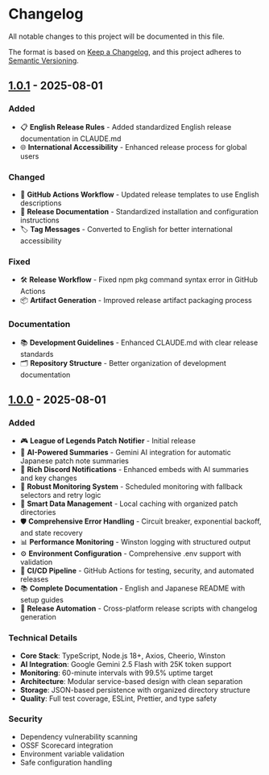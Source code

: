 # Changelog

All notable changes to this project will be documented in this file.

The format is based on [Keep a Changelog](https://keepachangelog.com/en/1.0.0/),
and this project adheres to [Semantic Versioning](https://semver.org/spec/v2.0.0.html).

## [1.0.1] - 2025-08-01

### Added
- 📋 **English Release Rules** - Added standardized English release documentation in CLAUDE.md
- 🌐 **International Accessibility** - Enhanced release process for global users

### Changed
- 🔄 **GitHub Actions Workflow** - Updated release templates to use English descriptions
- 📖 **Release Documentation** - Standardized installation and configuration instructions
- 🏷️ **Tag Messages** - Converted to English for better international accessibility

### Fixed
- 🛠️ **Release Workflow** - Fixed npm pkg command syntax error in GitHub Actions
- 📦 **Artifact Generation** - Improved release artifact packaging process

### Documentation
- 📚 **Development Guidelines** - Enhanced CLAUDE.md with clear release standards
- 🗂️ **Repository Structure** - Better organization of development documentation

## [1.0.0] - 2025-08-01

### Added
- 🎮 **League of Legends Patch Notifier** - Initial release
- 🤖 **AI-Powered Summaries** - Gemini AI integration for automatic Japanese patch note summaries
- 📱 **Rich Discord Notifications** - Enhanced embeds with AI summaries and key changes
- 🔄 **Robust Monitoring System** - Scheduled monitoring with fallback selectors and retry logic
- 💾 **Smart Data Management** - Local caching with organized patch directories
- 🛡️ **Comprehensive Error Handling** - Circuit breaker, exponential backoff, and state recovery
- 📊 **Performance Monitoring** - Winston logging with structured output
- ⚙️ **Environment Configuration** - Comprehensive .env support with validation
- 🚀 **CI/CD Pipeline** - GitHub Actions for testing, security, and automated releases
- 📚 **Complete Documentation** - English and Japanese README with setup guides
- 🔧 **Release Automation** - Cross-platform release scripts with changelog generation

### Technical Details
- **Core Stack**: TypeScript, Node.js 18+, Axios, Cheerio, Winston
- **AI Integration**: Google Gemini 2.5 Flash with 25K token support
- **Monitoring**: 60-minute intervals with 99.5% uptime target
- **Architecture**: Modular service-based design with clean separation
- **Storage**: JSON-based persistence with organized directory structure
- **Quality**: Full test coverage, ESLint, Prettier, and type safety

### Security
- Dependency vulnerability scanning
- OSSF Scorecard integration
- Environment variable validation
- Safe configuration handling

[1.0.1]: https://github.com/yuu1111/LoL-PatchNote-Notifier/releases/tag/v1.0.1
[1.0.0]: https://github.com/yuu1111/LoL-PatchNote-Notifier/releases/tag/v1.0.0